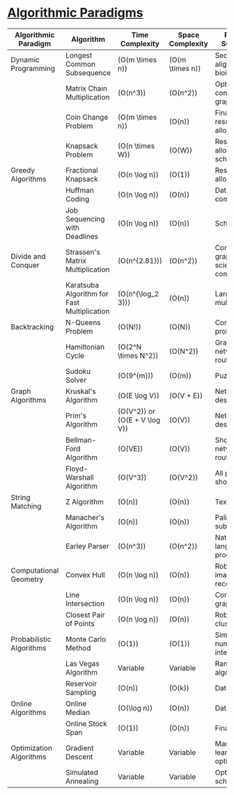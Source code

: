 # [Algorithmic Paradigms](#Algorithmic-Paradigms)

| Algorithmic Paradigm | Algorithm | Time Complexity | Space Complexity | Problem Suitability |
|----------------------|-----------|-----------------|------------------|---------------------|
| Dynamic Programming  | Longest Common Subsequence | \(O(m \times n)\) | \(O(m \times n)\) | Sequence alignment, bioinformatics |
|                      | Matrix Chain Multiplication | \(O(n^3)\) | \(O(n^2)\) | Optimization, computer graphics |
|                      | Coin Change Problem | \(O(m \times n)\) | \(O(n)\) | Finance, resource allocation |
|                      | Knapsack Problem | \(O(n \times W)\) | \(O(W)\) | Resource allocation, scheduling |
| Greedy Algorithms    | Fractional Knapsack | \(O(n \log n)\) | \(O(1)\) | Resource allocation |
|                      | Huffman Coding | \(O(n \log n)\) | \(O(n)\) | Data compression |
|                      | Job Sequencing with Deadlines | \(O(n \log n)\) | \(O(n)\) | Scheduling |
| Divide and Conquer   | Strassen's Matrix Multiplication | \(O(n^{2.81})\) | \(O(n^2)\) | Computer graphics, scientific computing |
|                      | Karatsuba Algorithm for Fast Multiplication | \(O(n^{\log_2 3})\) | \(O(n)\) | Large number multiplication |
| Backtracking         | N-Queens Problem | \(O(N!)\) | \(O(N)\) | Combinatorial problems |
|                      | Hamiltonian Cycle | \(O(2^N \times N^2)\) | \(O(N^2)\) | Graph theory, network routing |
|                      | Sudoku Solver | \(O(9^{m})\) | \(O(m)\) | Puzzles |
| Graph Algorithms     | Kruskal's Algorithm | \(O(E \log V)\) | \(O(V + E)\) | Network design |
|                      | Prim's Algorithm | \(O(V^2)\) or \(O(E + V \log V)\) | \(O(V)\) | Network design |
|                      | Bellman-Ford Algorithm | \(O(VE)\) | \(O(V)\) | Shortest path, network routing |
|                      | Floyd-Warshall Algorithm | \(O(V^3)\) | \(O(V^2)\) | All pairs shortest path |
| String Matching      | Z Algorithm | \(O(n)\) | \(O(n)\) | Text search |
|                      | Manacher's Algorithm | \(O(n)\) | \(O(n)\) | Palindromic substrings |
|                      | Earley Parser | \(O(n^3)\) | \(O(n^2)\) | Natural language processing |
| Computational Geometry | Convex Hull | \(O(n \log n)\) | \(O(n)\) | Robotics, image recognition |
|                      | Line Intersection | \(O(n \log n)\) | \(O(n)\) | Computer graphics |
|                      | Closest Pair of Points | \(O(n \log n)\) | \(O(n)\) | Robotics, clustering |
| Probabilistic Algorithms | Monte Carlo Method | \(O(1)\) | \(O(1)\) | Simulations, numerical integration |
|                      | Las Vegas Algorithm | Variable | Variable | Randomized algorithms |
|                      | Reservoir Sampling | \(O(n)\) | \(O(k)\) | Data streams |
| Online Algorithms    | Online Median | \(O(\log n)\) | \(O(n)\) | Data streams |
|                      | Online Stock Span | \(O(1)\) | \(O(n)\) | Finance |
| Optimization Algorithms | Gradient Descent | Variable | Variable | Machine learning, optimization |
|                      | Simulated Annealing | Variable | Variable | Optimization, scheduling |


